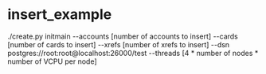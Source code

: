 # insert_example


./create.py initmain --accounts [number of accounts to insert] --cards [number of cards to insert] --xrefs [number of xrefs to insert] --dsn postgres://root:root@localhost:26000/test --threads [4 * number of nodes * number of VCPU per node]